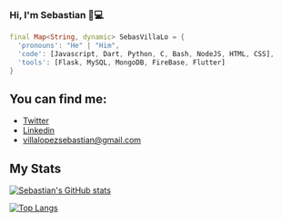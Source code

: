 ### Hi, I'm Sebastian 👋💻

```dart
final Map<String, dynamic> SebasVillaLo = {
  'pronouns': "He" | "Him",
  'code': [Javascript, Dart, Python, C, Bash, NodeJS, HTML, CSS],
  'tools': [Flask, MySQL, MongoDB, FireBase, Flutter]
}
```
## You can find me: 
- [Twitter](https://twitter.com/VillaLo19)
- [Linkedin](https://www.linkedin.com/in/sebast%C3%ADan-villa-lopez-736baa216/)
- villalopezsebastian@gmail.com

## My Stats

 [![Sebastian's GitHub stats](https://github-readme-stats.vercel.app/api?username=SebasVillaLo&show_icons=true&theme=radical)](https://github.com/anuraghazra/github-readme-stats)

 [![Top Langs](https://github-readme-stats.vercel.app/api/top-langs/?username=SebasVIllaLo&layout=compact&show_icons=true&theme=radical)](https://github.com/anuraghazra/github-readme-stats)


<!--
**SebasVillaLo/SebasVillaLo** is a ✨ _special_ ✨ repository because its `README.md` (this file) appears on your GitHub profile.

Here are some ideas to get you started:

- 🔭 I’m currently working on ...
- 🌱 I’m currently learning ...
- 👯 I’m looking to collaborate on ...
- 🤔 I’m looking for help with ...
- 💬 Ask me about ...
- 📫 How to reach me: ...
- 😄 Pronouns: ...
- ⚡ Fun fact: ...
-->
